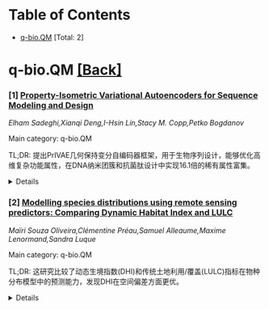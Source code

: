<div id=toc></div>

# Table of Contents

- [q-bio.QM](#q-bio.QM) [Total: 2]


<div id='q-bio.QM'></div>

# q-bio.QM [[Back]](#toc)

### [1] [Property-Isometric Variational Autoencoders for Sequence Modeling and Design](https://arxiv.org/abs/2509.14287)
*Elham Sadeghi,Xianqi Deng,I-Hsin Lin,Stacy M. Copp,Petko Bogdanov*

Main category: q-bio.QM

TL;DR: 提出PrIVAE几何保持变分自编码器框架，用于生物序列设计，能够优化高维复杂功能属性，在DNA纳米团簇和抗菌肽设计中实现16.1倍的稀有属性富集。


<details>
  <summary>Details</summary>
Motivation: 现有模型只能处理简单二元标签，无法优化高维复杂功能属性（如荧光光谱、稳定性、抗菌活性等），需要开发能够保持属性空间几何结构的序列设计方法。

Method: 提出PrIVAE框架：将属性空间建模为高维流形，通过最近邻图保持几何结构；使用图神经网络编码层和等距正则化器；学习属性组织的潜在空间用于序列设计。

Result: 模型保持高重建精度，潜在空间按属性组织；湿实验显示DNA纳米团簇设计中稀有属性富集达16.1倍，显著优于训练数据中的丰度。

Conclusion: PrIVAE成功解决了高维复杂属性优化问题，为生物序列设计提供了有效的几何保持框架，在实验验证中展现出实用价值。

Abstract: Biological sequence design (DNA, RNA, or peptides) with desired functional
properties has applications in discovering novel nanomaterials, biosensors,
antimicrobial drugs, and beyond. One common challenge is the ability to
optimize complex high-dimensional properties such as target emission spectra of
DNA-mediated fluorescent nanoparticles, photo and chemical stability, and
antimicrobial activity of peptides across target microbes. Existing models rely
on simple binary labels (e.g., binding/non-binding) rather than
high-dimensional complex properties. To address this gap, we propose a
geometry-preserving variational autoencoder framework, called PrIVAE, which
learns latent sequence embeddings that respect the geometry of their property
space. Specifically, we model the property space as a high-dimensional manifold
that can be locally approximated by a nearest neighbor graph, given an
appropriately defined distance measure. We employ the property graph to guide
the sequence latent representations using (1) graph neural network encoder
layers and (2) an isometric regularizer. PrIVAE learns a property-organized
latent space that enables rational design of new sequences with desired
properties by employing the trained decoder. We evaluate the utility of our
framework for two generative tasks: (1) design of DNA sequences that template
fluorescent metal nanoclusters and (2) design of antimicrobial peptides. The
trained models retain high reconstruction accuracy while organizing the latent
space according to properties. Beyond in silico experiments, we also employ
sampled sequences for wet lab design of DNA nanoclusters, resulting in up to
16.1-fold enrichment of rare-property nanoclusters compared to their abundance
in training data, demonstrating the practical utility of our framework.

</details>


### [2] [Modelling species distributions using remote sensing predictors: Comparing Dynamic Habitat Index and LULC](https://arxiv.org/abs/2509.14862)
*Maïri Souza Oliveira,Clémentine Préau,Samuel Alleaume,Maxime Lenormand,Sandra Luque*

Main category: q-bio.QM

TL;DR: 这研究比较了动态生境指数(DHI)和传统土地利用/覆盖(LULC)指标在物种分布模型中的预测能力，发现DHI在空间偏差方面更优。


<details>
  <summary>Details</summary>
Motivation: 评估遥感基于生境生产力的指数(DHI)与传统LULC指标在物种分布模型中的表现差异，以找到更好的生物多样性保护工具。

Method: 使用11种鸟类、两栖类和哺乳动物的分布数据，分别构建遥感(Sentinel-2)和LULC基础的集成模型，使用9种算法进行评估。

Result: 两种方法预测准确性相似，但二值化后生境适宜性地图差异显著。LULC模型存在空间约束，而DHI模型因使用连续数据而没有空间偏差。

Conclusion: DHI提供了更中立的空间预测方法，是区域尺度物种岛寄模型的有前景预测因子，需要考虑LULC模型中的空间偏巢。

Abstract: This study compares the predictive capacity of the Dynamic Habitat Index
(DHI) - a remote sensing (RS)-based measure of habitat productivity and
variability - against traditional land-use/land-cover (LULC) metrics in species
distribution modelling (SDM) applications. RS and LULC-based SDMs were built
using distribution data for eleven bird, amphibian, and mammal species in
\^Ile-de-France. Predictor variables were derived from Sentinel-2 RS data and
LULC classifications, with the latter incorporating Euclidean distance to
habitat types. Ensemble SDMs were built using nine algorithms and evaluated
with the Continuous Boyce Index (CBI) and a calibrated AUC. Habitat suitability
scores and their binary transformations were assessed using niche overlap
indices (Schoener, Warren, and Spearman rank correlation coefficient). Both RS
and LULC approaches exhibited similar predictive accuracy overall. After
binarisation however, the resulting niche maps diverged significantly. While
LULC-based models exhibited spatial constraints (habitat suitability decreased
as distance from recorded occurrences increased), RS-based models, which used
continuous data, were not affected by geographic bias or distance effects.
These results underscore the need to account for spatial biases in LULC-based
SDMs. The DHI may offer a more spatially neutral alternative, making it a
promising predictor for modelling species niches at regional scales.

</details>
